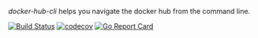 _docker-hub-cli_ helps you navigate the docker hub from the command line.

[![Build Status](https://travis-ci.com/sp0x/docker-hub-cli.svg?branch=master)](https://travis-ci.com/sp0x/docker-hub-cli)
[![codecov](https://codecov.io/gh/sp0x/docker-hub-cli/branch/master/graph/badge.svg)](https://codecov.io/gh/sp0x/docker-hub-cli)
[![Go Report Card](https://goreportcard.com/badge/github.com/sp0x/docker-hub-cli)](https://goreportcard.com/report/github.com/sp0x/docker-hub-cli)